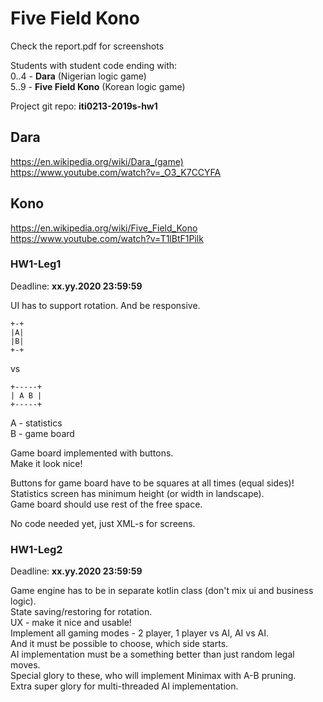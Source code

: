 # Five Field Kono

Check the report.pdf for screenshots

Students with student code ending with:  
0..4 - **Dara** (Nigerian logic game)  
5..9 - **Five Field Kono** (Korean logic game)  

Project git repo: **iti0213-2019s-hw1**  

## Dara

https://en.wikipedia.org/wiki/Dara_(game)  
https://www.youtube.com/watch?v=_O3_K7CCYFA  

## Kono

https://en.wikipedia.org/wiki/Five_Field_Kono  
https://www.youtube.com/watch?v=T1lBtF1Pilk

### HW1-Leg1

Deadline: **xx.yy.2020 23:59:59**  

UI has to support rotation. And be responsive.  

```plaintext
+-+
|A|  
|B|
+-+  
```

vs  

```plaintext
+-----+
| A B |
+-----+
```

A - statistics  
B - game board  

Game board implemented with buttons.  
Make it look nice!  

Buttons for game board have to be squares at all times (equal sides)!  
Statistics screen has minimum height (or width in landscape).  
Game board should use rest of the free space.  

No code needed yet, just XML-s for screens.  

### HW1-Leg2

Deadline: **xx.yy.2020 23:59:59**  

Game engine has to be in separate kotlin class (don't mix ui and business logic).  
State saving/restoring for rotation.  
UX - make it nice and usable!  
Implement all gaming modes - 2 player, 1 player vs AI, AI vs AI.  
And it must be possible to choose, which side starts.  
AI implementation must be a something better than just random legal moves.  
Special glory to these, who will implement Minimax with A-B pruning.  
Extra super glory for multi-threaded AI implementation.  
